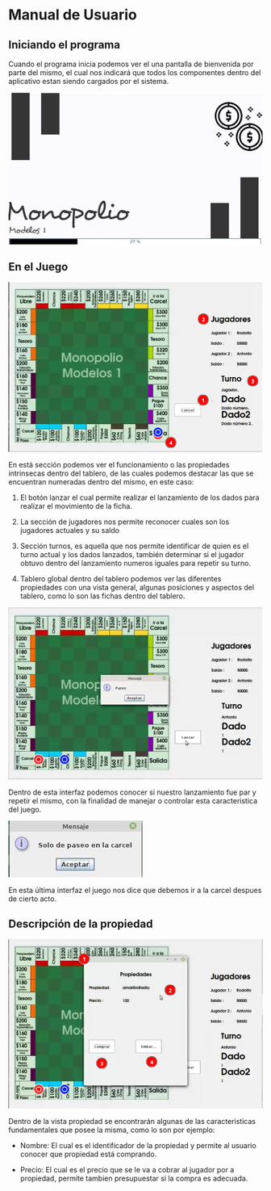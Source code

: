 # Manual de Usuario

## Iniciando el programa

Cuando el programa inicia podemos ver el una pantalla de bienvenida por parte del mismo, el cual nos indicará que todos los componentes dentro del aplicativo estan siendo cargados por el sistema.

![Splash Screen Image](https://raw.githubusercontent.com/Juferoga/modelos-i-final/main/docs/images/splash.jpg)

## En el Juego

![Tablero y partes](https://raw.githubusercontent.com/Juferoga/modelos-i-final/main/docs/images/tablero_1.png)

En está sección podemos ver el funcionamiento o las propiedades intrinsecas dentro del tablero, de las cuales podemos destacar las que se encuentran numeradas dentro del mismo, en este caso:

1. El botón lanzar el cual permite realizar el lanzamiento de los dados para realizar el movimiento de la ficha.

2. La sección de jugadores nos permite reconocer cuales son los jugadores actuales y su saldo 

3. Sección turnos, es aquella que nos permite identificar de quien es el turno actual y los dados lanzados, también determinar si el jugador obtuvo dentro del lanzamiento numeros iguales para repetir su turno.

4. Tablero global dentro del tablero podemos ver las diferentes propiedades con una vista general, algunas posiciones y aspectos del tablero, como lo son las fichas dentro del tablero.

![Tablero y partes](https://raw.githubusercontent.com/Juferoga/modelos-i-final/main/docs/images/tablero_3.png)

Dentro de esta interfaz podemos conocer si nuestro lanzamiento fue par y repetir el mismo, con la finalidad de manejar o controlar esta caracteristica del juego.

![Tablero y partes](https://raw.githubusercontent.com/Juferoga/modelos-i-final/main/docs/images/carcel.jpg)

En esta última interfaz el juego nos dice que debemos ir a la carcel despues de cierto acto.

## Descripción de la propiedad

![Vista propiedad](https://raw.githubusercontent.com/Juferoga/modelos-i-final/main/docs/images/tablero_2.png)

Dentro de la vista propiedad se encontrarán algunas de las caracteristicas fundamentales que posee la misma, como lo son por ejemplo:

- Nombre: El cual es el identificador de la propiedad y permite al usuario conocer que propiedad está comprando.  

- Precio: El cual es el precio que se le va a cobrar al jugador por a propiedad, permite tambien presupuestar si la compra es adecuada.


